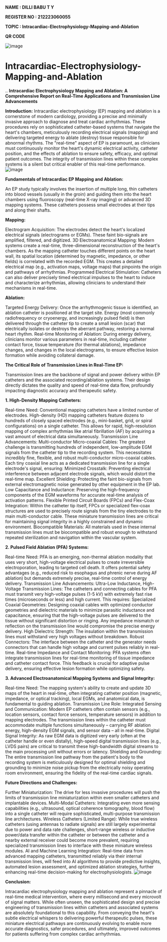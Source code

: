 **NAME :          DILLI BABU T Y**

**REGISTER NO :   212223060055**

**TOPIC   :         Intracardiac-Electrophysiology-Mapping-and-Ablation**

**QR CODE**

![image](https://github.com/user-attachments/assets/4baba7e3-f3de-4bb1-a307-e58135742fa7)

# Intracardiac-Electrophysiology-Mapping-and-Ablation
..
**Intracardiac Electrophysiology Mapping and Ablation: A Comprehensive Report on Real-Time Applications and Transmission Line Advancements**

**Introduction:**
Intracardiac electrophysiology (EP) mapping and ablation is a cornerstone of modern cardiology, providing a precise and minimally invasive approach to diagnose and treat cardiac arrhythmias. These procedures rely on sophisticated catheter-based systems that navigate the heart's chambers, meticulously recording electrical signals (mapping) and delivering targeted energy to ablate (destroy) tissue responsible for abnormal rhythms. The "real-time" aspect of EP is paramount, as clinicians must continuously monitor the heart's dynamic electrical activity, catheter position, and the effects of ablation to ensure safety, efficacy, and optimal patient outcomes. The integrity of transmission lines within these complex systems is a silent but critical enabler of this real-time performance.
![image](https://github.com/user-attachments/assets/a31ab7e9-ca4a-4deb-a918-151d76f265e5)

**Fundamentals of Intracardiac EP Mapping and Ablation:**

An EP study typically involves the insertion of multiple long, thin catheters into blood vessels (usually in the groin) and guiding them into the heart chambers using fluoroscopy (real-time X-ray imaging) or advanced 3D mapping systems. These catheters possess small electrodes at their tips and along their shafts.

**Mapping:**

Electrogram Acquisition: The electrodes detect the heart's localized electrical signals (electrograms or EGMs). These faint bio-signals are amplified, filtered, and digitized.
3D Electroanatomical Mapping: Modern systems create a real-time, three-dimensional reconstruction of the heart's chambers. As the mapping catheter touches different points on the heart wall, its spatial location (determined by magnetic, impedance, or other fields) is correlated with the recorded EGM. This creates a detailed electrical map (e.g., activation maps, voltage maps) that pinpoints the origin and pathways of arrhythmias.
Programmed Electrical Stimulation: Catheters can also deliver precisely timed electrical impulses to the heart to induce and characterize arrhythmias, allowing clinicians to understand their mechanisms in real-time.

**Ablation:**

Targeted Energy Delivery: Once the arrhythmogenic tissue is identified, an ablation catheter is positioned at the target site. Energy (most commonly radiofrequency or cryoenergy, and increasingly pulsed field) is then delivered through the catheter tip to create a small lesion (scar) that electrically isolates or destroys the aberrant pathway, restoring a normal heart rhythm.
Real-time Monitoring of Ablation: During energy delivery, clinicians monitor various parameters in real-time, including catheter contact force, tissue temperature (for thermal ablations), impedance changes, and changes in the local electrograms, to ensure effective lesion formation while avoiding collateral damage.

**The Critical Role of Transmission Lines in Real-Time EP:**

Transmission lines are the backbone of signal and power delivery within EP catheters and the associated recording/ablation systems. Their design directly dictates the quality and speed of real-time data flow, profoundly impacting diagnostic accuracy and therapeutic safety.

**1. High-Density Mapping Catheters:**

Real-time Need: Conventional mapping catheters have a limited number of electrodes. High-density (HD) mapping catheters feature dozens to hundreds of closely spaced electrodes (e.g., mini-basket, grid, or spiral configurations) on a single catheter. This allows for rapid, high-resolution mapping of complex arrhythmias like atrial fibrillation (AF) by acquiring a vast amount of electrical data simultaneously.
Transmission Line Advancements:
Multi-conductor Micro-coaxial Cables: The greatest challenge is transmitting hundreds of independent, low-amplitude EGM signals from the catheter tip to the recording system. This necessitates incredibly fine, flexible, and robust multi-conductor micro-coaxial cables. Each tiny coaxial line acts as a dedicated transmission line for a single electrode's signal, ensuring:
Minimized Crosstalk: Preventing electrical interference between adjacent electrode signals, which would distort the real-time map.
Excellent Shielding: Protecting the faint bio-signals from external electromagnetic noise generated by other equipment in the EP lab.
Low Capacitance and Inductance: Preserving the high-frequency components of the EGM waveforms for accurate real-time analysis of activation patterns.
Flexible Printed Circuit Boards (FPCs) and Flex-Coax Integration: Within the catheter tip itself, FPCs or specialized flex-coax structures are used to precisely route signals from the tiny electrodes to the main multi-conductor cable. These miniature transmission lines are critical for maintaining signal integrity in a highly constrained and dynamic environment.
Biocompatible Materials: All materials used in these internal transmission lines must be biocompatible and robust enough to withstand repeated sterilization and navigation within the vascular system.

**2. Pulsed Field Ablation (PFA) Systems:**

Real-time Need: PFA is an emerging, non-thermal ablation modality that uses very short, high-voltage electrical pulses to create irreversible electroporation, leading to targeted cell death. It offers potential safety advantages (e.g., reduced risk to esophagus and phrenic nerve during AF ablation) but demands extremely precise, real-time control of energy delivery.
Transmission Line Advancements:
Ultra-Low Inductance, High-Voltage Transmission Lines: The catheters and connecting cables for PFA must transmit very high-voltage pulses (1-5 kV) with extremely fast rise times (microseconds or less) and high current. This requires:
Specialized Coaxial Geometries: Designing coaxial cables with optimized conductor geometries and dielectric materials to minimize parasitic inductance and capacitance, ensuring that the high-voltage pulses are delivered to the tissue without significant distortion or ringing. Any impedance mismatch or reflection on the transmission line would compromise the precise energy delivery.
High Dielectric Strength: The insulation within the transmission lines must withstand very high voltages without breakdown.
Robust Connectors: The interface between the catheter and the generator needs connectors that can handle high voltage and current pulses reliably in real-time.
Real-time Impedance and Contact Monitoring: PFA systems often integrate transmission lines for real-time monitoring of tissue impedance and catheter contact force. This feedback is crucial for adaptive pulse delivery, ensuring effective lesion formation while optimizing safety.

**3. Advanced Electroanatomical Mapping Systems and Signal Integrity:**

Real-time Need: The mapping system's ability to create and update 3D maps of the heart in real-time, often integrating catheter position (magnetic, impedance, or optical tracking), local EGMs, and anatomical data, is fundamental to guiding ablation.
Transmission Line Role:
Integrated Sensing and Communication: Modern EP catheters often contain sensors (e.g., location sensors, contact force sensors, temperature sensors) in addition to mapping electrodes. The transmission lines within the catheter must accommodate multiple functions simultaneously – carrying RF ablation energy, high-density EGM signals, and sensor data – all in real-time.
Digital Signal Integrity: As raw EGM data is digitized very early (often at the catheter handle or even distally), high-speed digital transmission lines (e.g., LVDS pairs) are critical to transmit these high-bandwidth digital streams to the main processing unit without errors or latency.
Shielding and Grounding: The entire transmission line pathway from the patient's body to the recording system is meticulously designed for optimal shielding and grounding to minimize noise pickup from the electrically noisy operating room environment, ensuring the fidelity of the real-time cardiac signals.

**Future Directions and Challenges:**

Further Miniaturization: The drive for less invasive procedures will push the limits of transmission line miniaturization within even smaller catheters and implantable devices.
Multi-Modal Catheters: Integrating even more sensing capabilities (e.g., ultrasound, optical coherence tomography, blood flow) into a single catheter will require sophisticated, multi-purpose transmission line architectures.
Wireless Catheters (Limited Range): While true wireless catheters (using antennas to radiate signals) are still largely experimental due to power and data rate challenges, short-range wireless or inductive power/data transfer within the catheter or between the catheter and a nearby external receiver could become more prevalent, requiring specialized transmission lines to interface with these miniature wireless modules.
AI and Machine Learning Integration: Real-time data from advanced mapping catheters, transmitted reliably via their internal transmission lines, will feed into AI algorithms to provide predictive insights, automated lesion assessment, and optimized ablation strategies, further enhancing real-time decision-making for electrophysiologists.
![image](https://github.com/user-attachments/assets/6fc5ea65-3056-4750-b161-d6786afcef11)

**Conclusion:**

Intracardiac electrophysiology mapping and ablation represent a pinnacle of real-time medical intervention, where every millisecond and every microvolt of signal matters. While often unseen, the sophisticated design and precise engineering of transmission lines within catheters and associated systems are absolutely foundational to this capability. From conveying the heart's subtle electrical whispers to delivering powerful therapeutic pulses, these miniature electrical pathways are continuously evolving to enable more accurate diagnostics, safer procedures, and ultimately, improved outcomes for patients suffering from complex cardiac arrhythmias.
